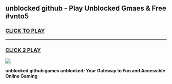 
## unblocked github - Play Unblocked Gmaes & Free #vnto5
<h3>
<a href="https://news.freeplayer.one?title=unblocked_github&ref=24F">CLICK TO PLAY</a></h3>
<hr>

<h3>
<a href="https://news.freeplayer.one?title=unblocked_github&ref=24F">CLICK 2 PLAY</a>
  
</h3>

<a href="https://news.freeplayer.one?title=unblocked_github&ref=24F/"><img src="https://clearcache.store/games.png"></a>


**unblocked github games unblocked: Your Gateway to Fun and Accessible Online Gaming**
